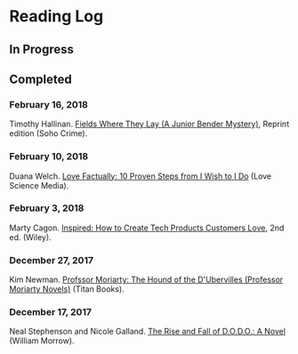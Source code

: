 # Reading Log

## In Progress

## Completed

### February 16, 2018

Timothy Hallinan. [Fields Where They Lay (A Junior Bender Mystery)](http://a.co/8krn4Xi), Reprint edition (Soho Crime).

### February 10, 2018

Duana Welch. [Love Factually: 10 Proven Steps from I Wish to I Do](http://a.co/4bQNQqA) (Love Science Media).

### February 3, 2018

Marty Cagon. [Inspired: How to Create Tech Products Customers Love](http://a.co/cqp68wd), 2nd ed. (Wiley).

### December 27, 2017

Kim Newman. [Profssor Moriarty: The Hound of the D'Ubervilles (Professor Moriarty Novels)](http://a.co/68ARg0l) (Titan Books).

### December 17, 2017

Neal Stephenson and Nicole Galland. [The Rise and Fall of D.O.D.O.: A Novel](http://a.co/6228obZ) (William Morrow).



